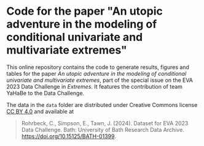 # Code for the paper "An utopic adventure in the modeling of conditional univariate and multivariate extremes"

This online repository contains the code to generate results, figures and tables for the paper *An utopic adventure in the modeling of conditional univariate and multivariate extremes*, part of the special issue on the EVA 2023 Data Challenge in *Extremes*. It features the contribution of team YaHaBe to the Data Challenge.

The data in the `data` folder are distributed under Creative Commons license [CC BY 4.0](https://creativecommons.org/licenses/by/4.0/) and available at

>  Rohrbeck, C., Simpson, E., Tawn, J. (2024). Dataset for EVA 2023 Data Challenge. Bath: University of Bath Research Data Archive. https://doi.org/10.15125/BATH-01399.

